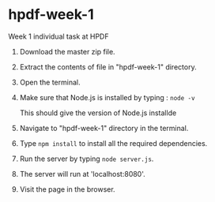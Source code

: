 # hpdf-week-1
Week 1 individual task at HPDF

1. Download the master zip file.
1. Extract the contents of file in "hpdf-week-1" directory.
1. Open the terminal.
1. Make sure that Node.js is installed by typing : `node -v`

   This should give the version of Node.js installde
1. Navigate to "hpdf-week-1" directory in the terminal.
1. Type `npm install` to install all the required dependencies.
1. Run the server by typing `node server.js`.
1. The server will run at 'localhost:8080'.
1. Visit the page in the browser.


